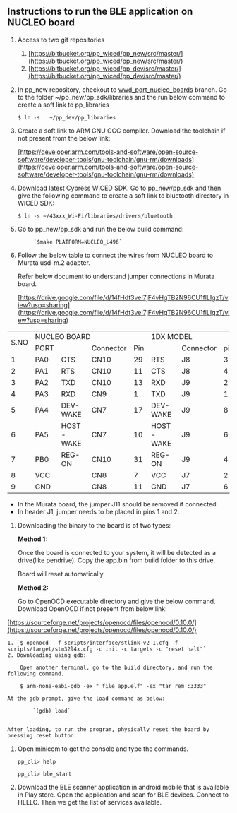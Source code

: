 <!----- Conversion time: 1.756 seconds.


Using this Markdown file:

1. Cut and paste this output into your source file.
2. See the notes and action items below regarding this conversion run.
3. Check the rendered output (headings, lists, code blocks, tables) for proper
   formatting and use a linkchecker before you publish this page.

Conversion notes:

* Docs to Markdown version 1.0β17
* Thu Nov 21 2019 04:31:45 GMT-0800 (PST)
* Source doc: https://docs.google.com/open?id=1nHFM-HUsHAX7irusz8FDA6aPdr87GDYMN6b3GR7DVWE
----->



## Instructions to run the BLE application on NUCLEO board



1. Access to two git repositories
    1. [https://bitbucket.org/pp_wiced/pp_new/src/master/](https://bitbucket.org/pp_wiced/pp_new/src/master/)
    2. [https://bitbucket.org/pp_wiced/pp_dev/src/master/](https://bitbucket.org/pp_wiced/pp_dev/src/master/)  
1. In pp_new repository, checkout  to [wwd_port_nucleo_boards](https://bitbucket.org/pp_wiced/pp_new/branch/wwd_port_nucleo_boards) branch.  Go to the folder ~/pp_new/pp_sdk/libraries and the run below command  to create a soft link to pp_libraries

    ```
    $ ln -s   ~/pp_dev/pp_libraries
    ```


1. Create a soft link to ARM GNU GCC compiler. Download the toolchain if not present from the below link:

    [https://developer.arm.com/tools-and-software/open-source-software/developer-tools/gnu-toolchain/gnu-rm/downloads](https://developer.arm.com/tools-and-software/open-source-software/developer-tools/gnu-toolchain/gnu-rm/downloads)

2. Download latest Cypress WICED SDK. Go to pp_new/pp_sdk and then give the following command to create a soft link to bluetooth directory in WICED SDK:

    ```
    $ ln -s ~/43xxx_Wi-Fi/libraries/drivers/bluetooth
    ```


3. Go to pp_new/pp_sdk and run the below build command:

     		`$make PLATFORM=NUCLEO_L496`



1. Follow the below table to connect the wires from NUCLEO board to Murata usd-m.2 adapter. 

    Refer below document to understand jumper connections in Murata board. 


    [https://drive.google.com/file/d/14fHdt3veI7jF4vHgTB2N96CU1flLIgzT/view?usp=sharing](https://drive.google.com/file/d/14fHdt3veI7jF4vHgTB2N96CU1flLIgzT/view?usp=sharing) 


<table>
  <tr>
   <td rowspan="2" >
S.NO
   </td>
   <td colspan="4" >NUCLEO BOARD
   </td>
   <td colspan="3" >1DX MODEL 
   </td>
  </tr>
  <tr>
   <td>PORT
   </td>
   <td>
   </td>
   <td>Connector 
   </td>
   <td>Pin 
   </td>
   <td>
   </td>
   <td>Connector 
   </td>
   <td>pin
   </td>
  </tr>
  <tr>
   <td>1
   </td>
   <td> PA0
   </td>
   <td>CTS
   </td>
   <td>CN10
   </td>
   <td>29
   </td>
   <td>RTS
   </td>
   <td>J8
   </td>
   <td>3
   </td>
  </tr>
  <tr>
   <td>2
   </td>
   <td>PA1
   </td>
   <td>RTS
   </td>
   <td>CN10
   </td>
   <td>11
   </td>
   <td>CTS
   </td>
   <td>J8
   </td>
   <td>4
   </td>
  </tr>
  <tr>
   <td>3
   </td>
   <td>PA2
   </td>
   <td>TXD
   </td>
   <td>CN10
   </td>
   <td>13
   </td>
   <td>RXD
   </td>
   <td>J9
   </td>
   <td>2
   </td>
  </tr>
  <tr>
   <td>4
   </td>
   <td>PA3
   </td>
   <td>RXD
   </td>
   <td>CN9
   </td>
   <td>1
   </td>
   <td>TXD
   </td>
   <td>J9
   </td>
   <td>1
   </td>
  </tr>
  <tr>
   <td>5
   </td>
   <td>PA4
   </td>
   <td>DEV-WAKE
   </td>
   <td>CN7
   </td>
   <td>17
   </td>
   <td>DEV-WAKE
   </td>
   <td>J9
   </td>
   <td>8
   </td>
  </tr>
  <tr>
   <td>6
   </td>
   <td>PA5
   </td>
   <td>HOST-WAKE
   </td>
   <td>CN7
   </td>
   <td>10
   </td>
   <td>HOST-WAKE
   </td>
   <td>J9
   </td>
   <td>6
   </td>
  </tr>
  <tr>
   <td>7
   </td>
   <td>PB0
   </td>
   <td>REG-ON
   </td>
   <td>CN10
   </td>
   <td>31
   </td>
   <td>REG-ON
   </td>
   <td>J9
   </td>
   <td>4
   </td>
  </tr>
  <tr>
   <td>8
   </td>
   <td colspan="2" >VCC
   </td>
   <td>CN8
   </td>
   <td>7
   </td>
   <td>VCC
   </td>
   <td>J7
   </td>
   <td>2
   </td>
  </tr>
  <tr>
   <td>9
   </td>
   <td colspan="2" >GND
   </td>
   <td>CN8
   </td>
   <td>11
   </td>
   <td>GND
   </td>
   <td>J7
   </td>
   <td>6
   </td>
  </tr>
</table>




*   In the Murata board, the jumper J11 should be removed if connected.
*   In header J1, jumper needs to be placed in pins 1 and 2.
1. Downloading the binary to the board is of two types:

    **Method 1:**


    Once the board is connected to your system, it will be detected as a drive(like pendrive). Copy the app.bin from build folder to this drive.


    Board will reset automatically.


    **Method 2:**


    Go to OpenOCD executable directory and give the below command. Download OpenOCD if not present from below link:


[https://sourceforge.net/projects/openocd/files/openocd/0.10.0/](https://sourceforge.net/projects/openocd/files/openocd/0.10.0/)



    1. `$ openocd  -f scripts/interface/stlink-v2-1.cfg -f scripts/target/stm32l4x.cfg -c init -c targets -c "reset halt"`
    2. Downloading using gdb:

        Open another terminal, go to the build directory, and run the following command.


	


```
    $ arm-none-eabi-gdb -ex " file app.elf" -ex "tar rem :3333"
```



    At the gdb prompt, give the load command as below:

			`(gdb) load`


    After loading, to run the program, physically reset the board by pressing reset button.



1. Open minicom to get the console and type the commands. 

    ```
    pp_cli> help

    pp_cli> ble_start
    ```


1. Download the BLE scanner application in android mobile that is available in Play store. Open the application and scan for BLE devices. Connect to HELLO. Then we get the list of services available.

<!-- Docs to Markdown version 1.0β17 -->

